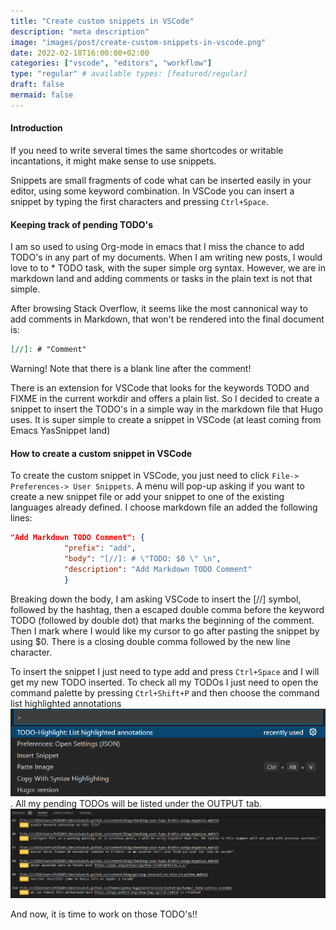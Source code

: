 ```yaml
---
title: "Create custom snippets in VSCode"
description: "meta description"
image: "images/post/create-custom-snippets-in-vscode.png"
date: 2022-02-18T16:00:00+02:00
categories: ["vscode", "editors", "workflow"]
type: "regular" # available types: [featured/regular]
draft: false
mermaid: false
---
```

#### Introduction

If you need to write several times the same shortcodes or writable incantations, it might make sense to use snippets.

Snippets are small fragments of code what can be inserted easily in your editor, using some keyword combination. In VSCode you can insert a snippet by typing the first characters and pressing `Ctrl+Space`.

#### Keeping track of pending TODO's
I am so used to using Org-mode in emacs that I miss the chance to add TODO's in any part of my documents. When I am writing new posts, I would love to to * TODO task, with the super simple org syntax. However, we are in markdown land and adding comments or tasks in the plain text is not that simple. 

After browsing Stack Overflow, it seems like the most cannonical way to add comments in Markdown, that won't be rendered into the final document is:

```markdown
[//]: # "Comment"

```

Warning! Note that there is a blank line after the comment!

There is an extension for VSCode that looks for the keywords TODO and FIXME in the current workdir and offers a plain list. So I decided to create a snippet to insert the TODO's in a simple way in the markdown file that Hugo uses. It is super simple to create a snippet in VSCode (at least coming from Emacs YasSnippet land)

#### How to create a custom snippet in VSCode


To create the custom snippet in VSCode, you just need to click `File-> Preferences-> User Snippets`. A menu will pop-up asking if you want to create a new snippet file or add your snippet to one of the existing languages already defined. I choose markdown file an added the following lines:

```json
"Add Markdown TODO Comment": {
            "prefix": "add",
            "body": "[//]: # \"TODO: $0 \" \n",
            "description": "Add Markdown TODO Comment"
            }
```

Breaking down the body, I am asking VSCode to insert the [//] symbol, followed by the hashtag, then a escaped double comma before the keyword TODO (followed by double dot) that marks the beginning of the comment. Then I mark where I would like my cursor to go after pasting the snippet by using $0. There is a closing double comma followed by the new line character.

To insert the snippet I just need to type add and press `Ctrl+Space` and I will get my new TODO inserted. To check all my TODOs I just need to open the command palette by pressing `Ctrl+Shift+P` and then choose the command list highlighted annotations ![command palette](images/post/creating-custom-snippets-in-vscode/list-highlight-todo.png). All my pending TODOs will be listed under the OUTPUT tab. ![sample list of pending todos](images/post/creating-custom-snippets-in-vscode/list-of-pending-todos.png)

And now, it is time to work on those TODO's!!
